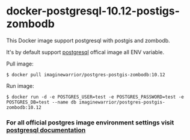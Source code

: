 # docker-postgresql-10.12-postigs-zombodb

This Docker image support postgresql with postgis and zombodb.

It's by default support [postgresql](https://hub.docker.com/_/postgres?tab=description) offical image all ENV variable.

Pull image:
```
$ docker pull imaginewarrior/postgres-postgis-zombodb:10.12
```

Run image:
```
$ docker run -d -e POSTGRES_USER=test -e POSTGRES_PASSWORD=test -e POSTGRES_DB=test --name db imaginewarrior/postgres-postgis-zombodb:10.12
```

### For all official postgres image environment settings visit [postgresql documentation](https://hub.docker.com/_/postgres?tab=description)
